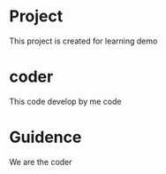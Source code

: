 # Project
This project is created for learning demo
# coder
This code develop by me code
# Guidence
We are the coder